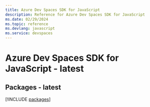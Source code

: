 ```yaml
---
title: Azure Dev Spaces SDK for JavaScript
description: Reference for Azure Dev Spaces SDK for JavaScript
ms.date: 02/29/2024
ms.topic: reference
ms.devlang: javascript
ms.service: devspaces
---
```

# Azure Dev Spaces SDK for JavaScript - latest
## Packages - latest
[!INCLUDE [packages](dev-spaces-index.md)]